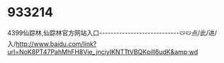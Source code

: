 # 933214
4399仙踪林,仙踪林官方网站入口----------------------------🩲🩲点/此/进/入/http://www.baidu.com/link?url=NoK8PT47PahMhFH8Vie_jnciyIKNTTtVBQKpill6udK&amp;wd
